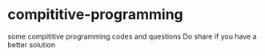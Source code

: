 # compititive-programming
some compititive programming codes and questions 
Do share if you have a better solution  
